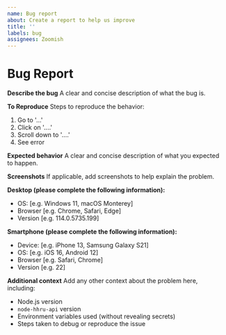 ```yaml
---
name: Bug report
about: Create a report to help us improve
title: ''
labels: bug
assignees: Zoomish
---
```


# Bug Report

**Describe the bug**
A clear and concise description of what the bug is.

**To Reproduce**
Steps to reproduce the behavior:

1. Go to '...'
2. Click on '....'
3. Scroll down to '....'
4. See error

**Expected behavior**
A clear and concise description of what you expected to happen.

**Screenshots**
If applicable, add screenshots to help explain the problem.

**Desktop (please complete the following information):**

- OS: \[e.g. Windows 11, macOS Monterey]
- Browser \[e.g. Chrome, Safari, Edge]
- Version \[e.g. 114.0.5735.199]

**Smartphone (please complete the following information):**

- Device: \[e.g. iPhone 13, Samsung Galaxy S21]
- OS: \[e.g. iOS 16, Android 12]
- Browser \[e.g. Safari, Chrome]
- Version \[e.g. 22]

**Additional context**
Add any other context about the problem here, including:

- Node.js version
- `node-hhru-api` version
- Environment variables used (without revealing secrets)
- Steps taken to debug or reproduce the issue

